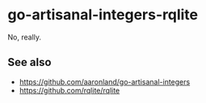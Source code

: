# go-artisanal-integers-rqlite

No, really.

## See also

* https://github.com/aaronland/go-artisanal-integers
* https://github.com/rqlite/rqlite
